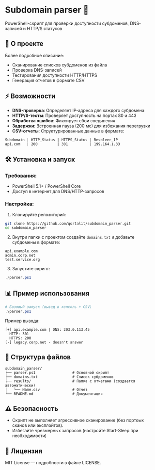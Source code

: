 # Subdomain parser 🚀  

PowerShell-скрипт для проверки доступности субдоменов, DNS-записей и HTTP/S статусов



## 📌 О проекте  
Более подробное описание:  
- Сканирование списков субдоменов из файла 
- Проверка DNS-записей 
- Тестирования доступности HTTP/HTTPS
- Генерация отчетов в формате CSV 

## ⚡ Возможности  
- **DNS-проверка**: Определяет IP-адреса для каждого субдомена
- **HTTP/S-тесты**: Проверяет доступность на портах 80 и 443 
- **Обработка ошибок**: Фиксирует сбои соединения
- **Задержки**: Встроенная пауза (200 мс) для избежания перегрузки
- **CSV-отчеты**: Структурированные данные в формате:
```csv
Subdomain | HTTP_Status | HTTPS_Status | Resolver_IP
api.com   | 200         | 301          | 199.164.1.33
```

## 🛠 Установка и запуск  
### Требования:
- PowerShell 5.1+ / PowerShell Core
- Доступ в интернет для DNS/HTTP-запросов

### Настройка:
1. Клонируйте репозиторий:
```bash
git clone https://github.com/qortalit/subdomain_parser.git
cd subdomain_parser
```
2. Внутри папки с проектом создайте ```domains.txt``` и добавьте субдомены в формате:
```text
api.example.com
admin.corp.net
test.service.org
```
3. Запустите скрипт:
```powershell
./parser.ps1
```
## 📊 Пример использования
```powershell
# Базовый запуск (вывод в консоль + CSV)
.\parser.ps1
```
Пример вывода:
```text
[+] api.example.com | DNS: 203.0.113.45
  HTTP: 301
  HTTPS: 200
[-] legacy.corp.net - doesn't answer
```
## 📂 Структура файлов
```text
subdomain_parser/
├── parser.ps1                 # Основной скрипт
├── domains.txt                # Список субдоменов
├── results/                   # Папка с отчетами (создается автоматически)
│   └── Name.csv               # Отчет 
└── README.md                  # Документация
```
## ⚠ Безопасность
- Скрипт не выполняет агрессивное сканирование (без портоых сканов или эксплойтов).
- Избегайте чрезмерных запросов (настройте Start-Sleep при необходимости)
## 📜 Лицензия
MIT License — подробности в файле LICENSE.
